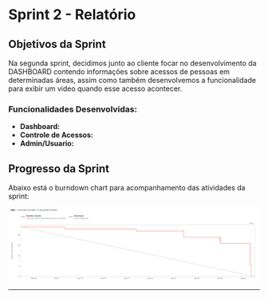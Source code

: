 # Sprint 2 - Relatório

## Objetivos da Sprint

Na segunda sprint, decidimos junto ao cliente focar no desenvolvimento da DASHBOARD contendo informações sobre acessos de pessoas em determinadas áreas, assim
como também desenvolvemos a funcionalidade para exibir um video quando esse acesso acontecer.

### Funcionalidades Desenvolvidas:

- **Dashboard:** 
- **Controle de Acessos:**
- **Admin/Usuario:** 


## Progresso da Sprint

Abaixo está o burndown chart para acompanhamento das atividades da sprint:

![Burndown da Sprint 2](../imgs/burndown_2sprint.PNG.PNG)

---

